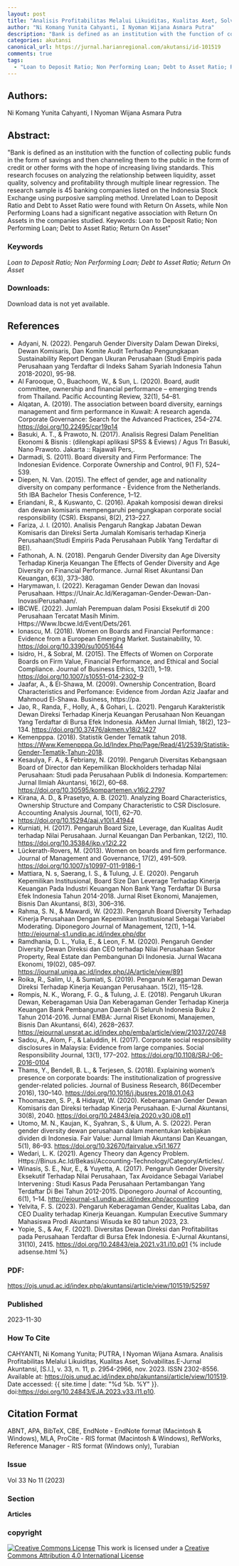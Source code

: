 ```yaml
---
layout: post
title: "Analisis Profitabilitas Melalui Likuiditas, Kualitas Aset, Solvabilitas"
author: "Ni Komang Yunita Cahyanti, I Nyoman Wijana Asmara Putra"
description: "Bank is defined as an institution with the function of collecting public funds in the form of savings and then channeling them to the public in the form of credit or oth"
categories: akutansi
canonical_url: https://jurnal.harianregional.com/akutansi/id-101519
comments: true
tags:
  - "Loan to Deposit Ratio; Non Performing Loan; Debt to Asset Ratio; Return On Asset"
---
```


## Authors:
Ni Komang Yunita Cahyanti, I Nyoman Wijana Asmara Putra

## Abstract:
"Bank is defined as an institution with the function of collecting public funds in the form of savings and then channeling them to the public in the form of credit or other forms with the hope of increasing living standards. This research focuses on analyzing the relationship between liquidity, asset quality, solvency and profitability through multiple linear regression. The research sample is 45 banking companies listed on the Indonesia Stock Exchange using purposive sampling method. Unrelated Loan to Deposit Ratio and Debt to Asset Ratio were found with Return On Assets, while Non Performing Loans had a significant negative association with Return On Assets in the companies studied. Keywords: Loan to Deposit Ratio; Non Performing Loan; Debt to Asset Ratio; Return On Asset"

### Keywords
*Loan to Deposit Ratio; Non Performing Loan; Debt to Asset Ratio; Return On Asset*

### Downloads:
Download data is not yet available.

## References
- Adyani, N. (2022). Pengaruh Gender Diversity Dalam Dewan Direksi, Dewan Komisaris, Dan Komite Audit Terhadap Pengungkapan Sustainability Report Dengan Ukuran Perusahaan (Studi Empiris pada Perusahaan yang Terdaftar di Indeks Saham Syariah Indonesia Tahun 2018-2020), 95-98.
- Al Farooque, O., Buachoom, W., & Sun, L. (2020). Board, audit committee, ownership and financial performance – emerging trends from Thailand. Pacific Accounting Review, 32(1), 54–81.
- Alqatan, A. (2019). The association between board diversity, earnings management and firm performance in Kuwait: A research agenda. Corporate Governance: Search for the Advanced Practices, 254–274. https://doi.org/10.22495/cpr19p14
- Basuki, A. T., & Prawoto, N. (2017). Analisis Regresi Dalam Penelitian Ekonomi & Bisnis : (dilengkapi aplikasi SPSS & Eviews) / Agus Tri Basuki, Nano Prawoto. Jakarta :: Rajawali Pers,.
- Darmadi, S. (2011). Board diversity and Firm Performance: The Indonesian Evidence. Corporate Ownership and Control, 9(1 F), 524–539.
- Diepen, N. Van. (2015). The effect of gender, age and nationality diversity on company performance - Evidence from the Netherlands. 5th IBA Bachelor Thesis Conference, 1–12.
- Eriandani, R., & Kuswanto, C. (2016). Apakah komposisi dewan direksi dan dewan komisaris mempengaruhi pengungkapan corporate social responsibility (CSR). Ekspansi, 8(2), 213–227.
- Fariza, J. I. (2010). Analisis Pengaruh Rangkap Jabatan Dewan Komisaris dan Direksi Serta Jumalah Komisaris terhadap Kinerja Perusahaan(Studi Empiris Pada Perusahaan Publik Yang Terdaftar di BEI).
- Fathonah, A. N. (2018). Pengaruh Gender Diversity dan Age Diversity Terhadap Kinerja Keuangan The Effects of Gender Diversity and Age Diversity on Financial Performance. Jurnal Riset Akuntansi Dan Keuangan, 6(3), 373–380.
- Harymawan, I. (2022). Keragaman Gender Dewan dan Inovasi Perusahaan. Https://Unair.Ac.Id/Keragaman-Gender-Dewan-Dan-InovasiPerusahaan/.
- IBCWE. (2022). Jumlah Perempuan dalam Posisi Eksekutif di 200 Perusahaan Tercatat Masih Minim. Https://Www.Ibcwe.Id/Event/Dets/261.
- Ionascu, M. (2018). Women on Boards and Financial Performance : Evidence from a European Emerging Market. Sustainability, 10. https://doi.org/10.3390/su10051644
- Isidro, H., & Sobral, M. (2015). The Effects of Women on Corporate Boards on Firm Value, Financial Performance, and Ethical and Social Compliance. Journal of Business Ethics, 132(1), 1–19. https://doi.org/10.1007/s10551-014-2302-9
- Jaafar, A., & El-Shawa, M. (2009). Ownership Concentration, Board Characteristics and Perfomance: Evidence from Jordan Aziz Jaafar and Mahmoud El-Shawa. Business, https://pa.
- Jao, R., Randa, F., Holly, A., & Gohari, L. (2021). Pengaruh Karakteristik Dewan Direksi Terhadap Kinerja Keuangan Perusahaan Non Keuangan Yang Terdaftar di Bursa Efek Indonesia. AkMen Jurnal Ilmiah, 18(2), 123–134. https://doi.org/10.37476/akmen.v18i2.1427
- Kemenpppa. (2018). Statistik Gender Tematik tahun 2018. https://Www.Kemenpppa.Go.Id/Index.Php/Page/Read/41/2539/Statistik-Gender-Tematik-Tahun-2018.
- Kesaulya, F. A., & Febriany, N. (2019). Pengaruh Diversitas Kebangsaan Board of Director dan Kepemilikan Blockholders terhadap Nilai Perusahaan: Studi pada Perusahaan Publik di Indonesia. Kompartemen: Jurnal Ilmiah Akuntansi, 16(2), 60–68. https://doi.org/10.30595/kompartemen.v16i2.2797
- Kirana, A. D., & Prasetyo, A. B. (2021). Analyzing Board Characteristics, Ownership Structure and Company Characteristic to CSR Disclosure. Accounting Analysis Journal, 10(1), 62–70.
- https://doi.org/10.15294/aaj.v10i1.41944
- Kurniati, H. (2017). Pengaruh Board Size, Leverage, dan Kualitas Audit terhadap Nilai Perusahaan. Jurnal Keuangan Dan Perbankan, 12(2), 110. https://doi.org/10.35384/jkp.v12i2.22
- Lückerath-Rovers, M. (2013). Women on boards and firm performance. Journal of Management and Governance, 17(2), 491–509. https://doi.org/10.1007/s10997-011-9186-1
- Mattiara, N. s, Saerang, I. S., & Tulung, J. E. (2020). Pengaruh Kepemilikan Institusional, Board Size Dan Leverage Terhadap Kinerja Keuangan Pada Industri Keuangan Non Bank Yang Terdaftar Di Bursa Efek Indonesia Tahun 2014-2018. Jurnal Riset Ekonomi, Manajemen, Bisnis Dan Akuntansi, 8(3), 306–316.
- Rahma, S. N., & Mawardi, W. (2023). Pengaruh Board Diversity Terhadap Kinerja Perusahaan Dengan Kepemilikan Institusional Sebagai Variabel Moderating. Diponegoro Journal of Management, 12(1), 1–14. http://ejournal-s1.undip.ac.id/index.php/dbr
- Ramdhania, D. L., Yulia, E., & Leon, F. M. (2020). Pengaruh Gender Diversity Dewan Direksi dan CEO terhadap Nilai Perusahaan Sektor Property, Real Estate dan Pembangunan Di Indonesia. Jurnal Wacana Ekonomi, 19(02), 085–097. https://journal.uniga.ac.id/index.php/JA/article/view/891
- Roika, R., Salim, U., & Sumiati, S. (2019). Pengaruh Keragaman Dewan Direksi Terhadap Kinerja Keuangan Perusahaan. 15(2), 115–128.
- Rompis, N. K., Worang, F. G., & Tulung, J. E. (2018). Pengaruh Ukuran Dewan, Keberagaman Usia Dan Keberagaman Gender Terhadap Kinerja Keuangan Bank Pembangunan Daerah Di Seluruh Indonesia Buku 2 Tahun 2014-2016. Jurnal EMBA: Jurnal Riset Ekonomi, Manajemen, Bisnis Dan Akuntansi, 6(4), 2628–2637. https://ejournal.unsrat.ac.id/index.php/emba/article/view/21037/20748
- Sadou, A., Alom, F., & Laluddin, H. (2017). Corporate social responsibility disclosures in Malaysia: Evidence from large companies. Social Responsibility Journal, 13(1), 177–202. https://doi.org/10.1108/SRJ-06-2016-0104
- Thams, Y., Bendell, B. L., & Terjesen, S. (2018). Explaining women’s presence on corporate boards: The institutionalization of progressive gender-related policies. Journal of Business Research, 86(December 2016), 130–140. https://doi.org/10.1016/j.jbusres.2018.01.043
- Thoomaszen, S. P., & Hidayat, W. (2020). Keberagaman Gender Dewan Komisaris dan Direksi terhadap Kinerja Perusahaan. E-Jurnal Akuntansi, 30(8), 2040. https://doi.org/10.24843/eja.2020.v30.i08.p11
- Utomo, M. N., Kaujan, K., Syahran, S., & Ulum, A. S. (2022). Peran gender diversity dewan perusahaan dalam menentukan kebijakan dividen di Indonesia. Fair Value: Jurnal Ilmiah Akuntansi Dan Keuangan, 5(1), 86–93. https://doi.org/10.32670/fairvalue.v5i1.1677
- Wedari, L. K. (2021). Agency Theory dan Agency Problem. Https://Binus.Ac.Id/Bekasi/Accounting-Technology/Category/Articles/.
- Winasis, S. E., Nur, E., & Yuyetta, A. (2017). Pengaruh Gender Diversity Eksekutif Terhadap Nilai Perusahaan, Tax Avoidance Sebagai Variabel Intervening : Studi Kasus Pada Perusahaan Pertambangan Yang Terdaftar Di Bei Tahun 2012-2015. Diponegoro Journal of Accounting, 6(1), 1–14. http://ejournal-s1.undip.ac.id/index.php/accounting
- Yelvita, F. S. (2023). Pengaruh Keberagaman Gender, Kualitas Laba, dan CEO Duality terhadap Kinerja Keuangan. Kumpulan Executive Summary Mahasiswa Prodi Akuntansi Wisuda ke 80 tahun 2023, 23.
- Yopie, S., & Aw, F. (2021). Diversitas Dewan Direksi dan Profitabilitas pada Perusahaan Terdaftar di Bursa Efek Indonesia. E-Jurnal Akuntansi, 31(10), 2415. https://doi.org/10.24843/eja.2021.v31.i10.p01
{% include adsense.html %}
### PDF:
https://ojs.unud.ac.id/index.php/akuntansi/article/view/101519/52597

### Published
2023-11-30

### How To Cite
CAHYANTI, Ni Komang Yunita; PUTRA, I Nyoman Wijana Asmara.  Analisis Profitabilitas Melalui Likuiditas, Kualitas Aset, Solvabilitas.E-Jurnal Akuntansi, [S.l.], v. 33, n. 11, p. 2954-2966, nov. 2023. ISSN 2302-8556. Available at: <https://ojs.unud.ac.id/index.php/akuntansi/article/view/101519>. Date accessed: {{ site.time | date: "%d %b. %Y" }}. doi:https://doi.org/10.24843/EJA.2023.v33.i11.p10.

## Citation Format
ABNT, APA, BibTeX, CBE, EndNote - EndNote format (Macintosh & Windows), MLA, ProCite - RIS format (Macintosh & Windows), RefWorks, Reference Manager - RIS format (Windows only), Turabian

### Issue
Vol 33 No 11 (2023)

### Section 
**Articles**

### copyright 
<a href="http://creativecommons.org/licenses/by/4.0/" rel="license"><img src="https://i.creativecommons.org/l/by/4.0/88x31.png" alt="Creative Commons License" /></a>
This work is licensed under a <a href="http://creativecommons.org/licenses/by/4.0/" rel="nofollow">Creative Commons Attribution 4.0 International License</a>
